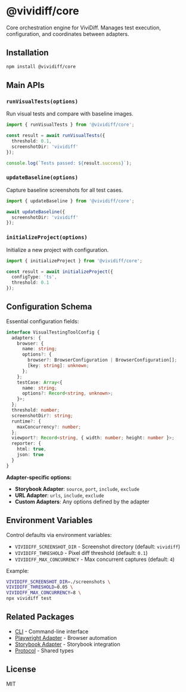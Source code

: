 # @vividiff/core

Core orchestration engine for ViviDiff. Manages test execution, configuration, and coordinates between adapters.

## Installation

```bash
npm install @vividiff/core
```

## Main APIs

### `runVisualTests(options)`

Run visual tests and compare with baseline images.

```typescript
import { runVisualTests } from '@vividiff/core';

const result = await runVisualTests({
  threshold: 0.1,
  screenshotDir: 'vividiff'
});

console.log(`Tests passed: ${result.success}`);
```

### `updateBaseline(options)`

Capture baseline screenshots for all test cases.

```typescript
import { updateBaseline } from '@vividiff/core';

await updateBaseline({
  screenshotDir: 'vividiff'
});
```

### `initializeProject(options)`

Initialize a new project with configuration.

```typescript
import { initializeProject } from '@vividiff/core';

const result = await initializeProject({
  configType: 'ts',
  threshold: 0.1
});
```

## Configuration Schema

Essential configuration fields:

```typescript
interface VisualTestingToolConfig {
  adapters: {
    browser: {
      name: string;
      options?: {
        browser?: BrowserConfiguration | BrowserConfiguration[];
        [key: string]: unknown;
      };
    };
    testCase: Array<{
      name: string;
      options?: Record<string, unknown>;
    }>;
  };
  threshold: number;
  screenshotDir?: string;
  runtime?: {
    maxConcurrency?: number;
  };
  viewport?: Record<string, { width: number; height: number }>;
  reporter: {
    html: true,
    json: true
  }
}
```

**Adapter-specific options:**
- **Storybook Adapter**: `source`, `port`, `include`, `exclude`
- **URL Adapter**: `urls`, `include`, `exclude`
- **Custom Adapters**: Any options defined by the adapter

## Environment Variables

Control defaults via environment variables:

- `VIVIDIFF_SCREENSHOT_DIR` - Screenshot directory (default: `vividiff`)
- `VIVIDIFF_THRESHOLD` - Pixel diff threshold (default: `0.1`)
- `VIVIDIFF_MAX_CONCURRENCY` - Max concurrent captures (default: `4`)

Example:

```bash
VIVIDIFF_SCREENSHOT_DIR=./screenshots \
VIVIDIFF_THRESHOLD=0.05 \
VIVIDIFF_MAX_CONCURRENCY=8 \
npx vividiff test
```

## Related Packages

- [CLI](../cli/README.md) - Command-line interface
- [Playwright Adapter](../playwright-adapter/README.md) - Browser automation
- [Storybook Adapter](../storybook-adapter/README.md) - Storybook integration
- [Protocol](../protocol/README.md) - Shared types

## License

MIT